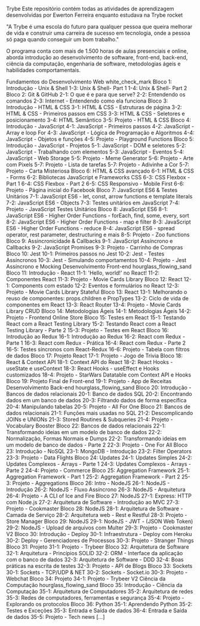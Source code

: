 Trybe
Este repositório contém todas as atividades de aprendizagem desenvolvidas por Ewerton Ferreira enquanto estudava na Trybe rocket

"A Trybe é uma escola do futuro para qualquer pessoa que queira melhorar de vida e construir uma carreira de sucesso em tecnologia, onde a pessoa só paga quando conseguir um bom trabalho."

O programa conta com mais de 1.500 horas de aulas presenciais e online, aborda introdução ao desenvolvimento de software, front-end, back-end, ciência da computação, engenharia de software, metodologias ágeis e habilidades comportamentais.

Fundamentos do Desenvolvimento Web white_check_mark
Bloco 1: Introdução - Unix & Shell
 1-3: Unix & Shell- Part 1
 1-4: Unix & Shell- Part 2
Bloco 2: Git & GitHub
 2-1: O que é e para que serve?
 2-2: Entendendo os comandos
 2-3: Internet - Entendendo como ela funciona
Bloco 3: Introdução - HTML & CSS
 3-1: HTML & CSS - Estruturas de página
 3-2: HTML & CSS - Primeiros passos em CSS
 3-3: HTML & CSS - Seletores e posicionamento
 3-4: HTML Semântico
 3-5: Projeto - HTML & CSS
Bloco 4: Introdução - JavaScript
 4-1: JavaScript - Primeiros passos
 4-2: JavaScript - Array e loop For
 4-3: JavaScript - Lógica de Programação e Algoritmos
 4-4: JavaScript - Objetos e funções
 4-5: Projeto - Playground Functions
Bloco 5: Introdução - JavaScript - Projetos
 5-1: JavaScript - DOM e seletores
 5-2: JavaScript - Trabalhando com elementos
 5-3: JavaScript - Eventos
 5-4: JavaScript - Web Storage
 5-5: Projeto - Meme Generator
 5-6: Projeto - Arte com Pixels
 5-7: Projeto - Lista de tarefas
 5-7: Projeto - Adivinhe a Cor
 5-7: Projeto - Carta Misteriosa
Bloco 6: HTML & CSS avançado
 6-1: HTML & CSS - Forms
 6-2: Bibliotecas JavaScript e Frameworks CSS
 6-3: CSS Flexbox - Part 1
 6-4: CSS Flexbox - Part 2
 6-5: CSS Responsivo - Mobile First
 6-6: Projeto - Página inicial do Facebook
Bloco 7: JavaScript ES6 & Testes Unitários
 7-1: JavaScript ES6 - let, const, arrow functions e template literals
 7-2: JavaScript ES6 - Objects
 7-3: Testes unitários em JavaScript
 7-4: Projeto - JavaScript Testes Unitários
Bloco 8: JavaScript ES6
 8-1: JavaScript ES6 - Higher Order Functions - forEach, find, some, every, sort
 8-2: JavaScript ES6 - Higher Order Functions - map e filter
 8-3: JavaScript ES6 - Higher Order Functions - reduce
 8-4: JavaScript ES6 - spread operator, rest parameter, destructuring e mais
 8-5: Projeto - Zoo functions
Bloco 9: Assincronicidade & Callbacks
 9-1: JavaScript Assíncrono e Callbacks
 9-2: JavaScript Promises
 9-3: Projeto - Carrinho de Compras
Bloco 10: Jest
 10-1: Primeiros passos no Jest
 10-2: Jest - Testes Assíncronos
 10-3: Jest - Simulando comportamentos
 10-4: Projeto - Jest Assíncrono e Mocking
Desenvolvimento Front-end hourglass_flowing_sand
Bloco 11: Introdução - React
 11-1: 'Hello, world!' no React!
 11-2: Componentes React
 11-3: Projeto - Movie Cards Library
Bloco 12: React
 12-1: Components com estado
 12-2: Eventos e formulários no React
 12-3: Projeto - Movie Cards Library Stateful
Bloco 13: React
 13-1: Melhorando o reuso de componentes: props.children e PropTypes
 13-2: Ciclo de vida de componentes em React
 13-3: React Router
 13-4: Projeto - Movie Cards Library CRUD
Bloco 14: Metodologias Ágeis
 14-1: Metodologias Ágeis
 14-2: Projeto - Frontend Online Store
Bloco 15: Testes em React
 15-1: Testando React com a React Testing Library
 15-2: Testando React com a React Testing Library - Parte 2
 15-3: Projeto - Testes em React
Bloco 16: Introdução ao Redux
 16-1: Introdução ao Redux
 16-2: React com Redux - Parte 1
 16-3: React com Redux - Prática
 16-4: React com Redux - Parte 2
 16-5: Testes síncronos com React-Redux
 16-6: Projeto - Tabela com filtros de dados
Bloco 17: Projeto React
 17-1: Projeto - Jogo de Trivia
Bloco 18: React & Context API
 18-1: Context API do React
 18-2: React Hooks - useState e useContext
 18-3: React Hooks - useEffect e Hooks customizados
 18-4: Projeto - StarWars Datatable com Context API e Hooks
Bloco 19: Projeto Final de Front-end
 19-1: Projeto - App de Receitas
Desenvolvimento Back-end hourglass_flowing_sand
Bloco 20: Introdução - Bancos de dados relacionais
 20-1: Banco de dados SQL
 20-2: Encontrando dados em um banco de dados
 20-3: Filtrando dados de forma específica
 20-4: Manipulando tabelas
 20-5: Projeto - All For One
Bloco 21: Bancos de dados relacionais
 21-1: Funções mais usadas no SQL
 21-2: Descomplicando JOINs e UNIONs
 21-3: Stored Routines & Subqueries
 21-4: Projeto - Vocabulary Booster
Bloco 22: Bancos de dados relacionais
 22-1: Transformando ideias em um modelo de banco de dados
 22-2: Normalização, Formas Normais e Dumps
 22-2: Transformando ideias em um modelo de banco de dados - Parte 2
 22-3: Projeto - One For All
Bloco 23: Introdução - NoSQL
 23-1: MongoDB - Introdução
 23-2: Filter Operators
 23-3: Projeto - Data Flights
Bloco 24: Updates
 24-1: Updates Simples
 24-2: Updates Complexos - Arrays - Parte 1
 24-3: Updates Complexos - Arrays - Parte 2
 24-4: Projeto - Commerce
Bloco 25: Aggregation Framework
 25-1: Aggregation Framework - Part 1
 25-2: Aggregation Framework - Part 2
 25-3: Projeto - Aggregations
Bloco 26: Intro - NodeJS
 26-1: NodeJS - Introdução
 26-2: NodeJS - Fluxo Assíncrono
 26-3: NodeJS - Arquitetura
 26-4: Projeto - A CLI of Ice and Fire
Bloco 27: NodeJS
 27-1: Express: HTTP com Node.js
 27-2: Arquitetura de Software - Introdução ao MVC
 27-3: Projeto - Cookmaster
Bloco 28: NodeJS
 28-1: Arquitetura de Software - Camada de Serviço
 28-2: Arquitetura web - Rest e Restful
 28-3: Projeto - Store Manager
Bloco 29: NodeJS
 29-1: NodeJS - JWT - (JSON Web Token)
 29-2: NodeJS - Upload de arquivos com Multer
 29-3: Projeto - Cookmaster V2
Bloco 30: Introdução - Deploy
 30-1: Infraestrutura - Deploy com Heroku
 30-2: Deploy - Gerenciadores de Processos
 30-3: Projeto - Stranger Things
Bloco 31: Projeto
 31-1: Projeto - Trybeer
Bloco 32: Arquitetura de Software
 32-1: Arquitetura - Princípios SOLID
 32-2: ORM - Interface da aplicação com o banco de dados
 32-3: Arquitetura de Software - DDD
 32-4: Boas práticas na escrita de testes
 32-3: Projeto - API de Blogs
Bloco 33: Sockets
 30-1: Sockets - TCP/UDP & NET
 30-2: Sockets - Socket.io
 30-3: Projeto - Webchat
Bloco 34: Projeto
 34-1: Projeto - Trybeer V2
Ciência da Computação hourglass_flowing_sand
Bloco 35: Introdução - Ciência da Computação
 35-1: Arquitetura de Computadores
 35-2: Arquitetura de redes
 35-3: Redes de computadores, ferramentas e segurança
 35-4: Projeto - Explorando os protocolos
Bloco 36: Python
 35-1: Aprendendo Python
 35-2: Testes e Exceções
 35-3: Entrada e Saída de dados
 36-4: Entrada e Saída de dados
 35-5: Projeto - Tech news
[...]
